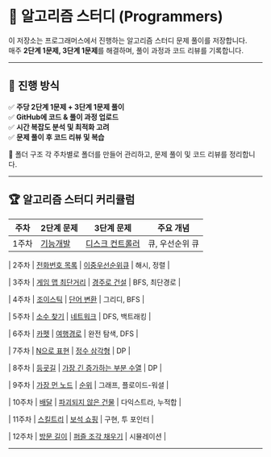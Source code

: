# 🚀 알고리즘 스터디 (Programmers)
이 저장소는 프로그래머스에서 진행하는 알고리즘 스터디 문제 풀이를 저장합니다.  
매주 **2단계 1문제, 3단계 1문제**를 해결하며, 풀이 과정과 코드 리뷰를 기록합니다.

---

## 📌 진행 방식
✅ **주당 2단계 1문제 + 3단계 1문제 풀이**  
✅ **GitHub에 코드 & 풀이 과정 업로드**  
✅ **시간 복잡도 분석 및 최적화 고려**  
✅ **문제 풀이 후 코드 리뷰 및 복습**  

📂 폴더 구조
각 주차별로 폴더를 만들어 관리하고, 문제 풀이 및 코드 리뷰를 정리합니다.

---

## 🏆 알고리즘 스터디 커리큘럼

| 주차  | 2단계 문제 | 3단계 문제 | 주요 개념 |
|------|----------|----------|-----------|
| 1주차 | [기능개발](https://school.programmers.co.kr/learn/courses/30/lessons/42586) | [디스크 컨트롤러](https://school.programmers.co.kr/learn/courses/30/lessons/42627) | 큐, 우선순위 큐 |

| 2주차 | [전화번호 목록](https://school.programmers.co.kr/learn/courses/30/lessons/42577) | [이중우선순위큐](https://school.programmers.co.kr/learn/courses/30/lessons/42628) | 해시, 정렬 |

| 3주차 | [게임 맵 최단거리](https://school.programmers.co.kr/learn/courses/30/lessons/1844) | [경주로 건설](https://school.programmers.co.kr/learn/courses/30/lessons/67259) | BFS, 최단경로 |

| 4주차 | [조이스틱](https://school.programmers.co.kr/learn/courses/30/lessons/42860) | [단어 변환](https://school.programmers.co.kr/learn/courses/30/lessons/43163) | 그리디, BFS |

| 5주차 | [소수 찾기](https://school.programmers.co.kr/learn/courses/30/lessons/42839) | [네트워크](https://school.programmers.co.kr/learn/courses/30/lessons/43162) | DFS, 백트래킹 |

| 6주차 | [카펫](https://school.programmers.co.kr/learn/courses/30/lessons/42842) | [여행경로](https://school.programmers.co.kr/learn/courses/30/lessons/43164) | 완전 탐색, DFS |

| 7주차 | [N으로 표현](https://school.programmers.co.kr/learn/courses/30/lessons/42895) | [정수 삼각형](https://school.programmers.co.kr/learn/courses/30/lessons/43105) | DP |

| 8주차 | [등굣길](https://school.programmers.co.kr/learn/courses/30/lessons/42898) | [가장 긴 증가하는 부분 수열](https://school.programmers.co.kr/learn/courses/30/lessons/42897) | DP |

| 9주차 | [가장 먼 노드](https://school.programmers.co.kr/learn/courses/30/lessons/49189) | [순위](https://school.programmers.co.kr/learn/courses/30/lessons/49191) | 그래프, 플로이드-워셜 |

| 10주차 | [배달](https://school.programmers.co.kr/learn/courses/30/lessons/12978) | [파괴되지 않은 건물](https://school.programmers.co.kr/learn/courses/30/lessons/92344) | 다익스트라, 누적합 |

| 11주차 | [스킬트리](https://school.programmers.co.kr/learn/courses/30/lessons/49993) | [보석 쇼핑](https://school.programmers.co.kr/learn/courses/30/lessons/67258) | 구현, 투 포인터 |

| 12주차 | [방문 길이](https://school.programmers.co.kr/learn/courses/30/lessons/49994) | [퍼즐 조각 채우기](https://school.programmers.co.kr/learn/courses/30/lessons/84021) | 시뮬레이션 |




---
